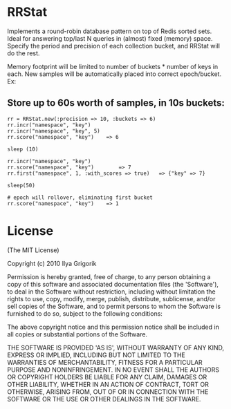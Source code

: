 # RRStat

Implements a round-robin database pattern on top of Redis sorted sets. Ideal for
answering top/last N queries in (almost) fixed (memory) space. Specify the period
and precision of each collection bucket, and RRStat will do the rest.

Memory footprint will be limited to number of buckets * number of keys in each. New
samples will be automatically placed into correct epoch/bucket. Ex:

## Store up to 60s worth of samples, in 10s buckets:
    rr = RRStat.new(:precision => 10, :buckets => 6)
    rr.incr("namespace", "key")
    rr.incr("namespace", "key", 5)
    rr.score("namespace", "key")    => 6

    sleep (10)

    rr.incr("namespace", "key")
    rr.score("namespace", "key")        => 7
    rr.first("namespace", 1, :with_scores => true)   => {"key" => 7}

    sleep(50)

    # epoch will rollover, eliminating first bucket
    rr.score("namespace", "key")    => 1

# License

(The MIT License)

Copyright (c) 2010 Ilya Grigorik

Permission is hereby granted, free of charge, to any person obtaining
a copy of this software and associated documentation files (the
'Software'), to deal in the Software without restriction, including
without limitation the rights to use, copy, modify, merge, publish,
distribute, sublicense, and/or sell copies of the Software, and to
permit persons to whom the Software is furnished to do so, subject to
the following conditions:

The above copyright notice and this permission notice shall be
included in all copies or substantial portions of the Software.

THE SOFTWARE IS PROVIDED 'AS IS', WITHOUT WARRANTY OF ANY KIND,
EXPRESS OR IMPLIED, INCLUDING BUT NOT LIMITED TO THE WARRANTIES OF
MERCHANTABILITY, FITNESS FOR A PARTICULAR PURPOSE AND NONINFRINGEMENT.
IN NO EVENT SHALL THE AUTHORS OR COPYRIGHT HOLDERS BE LIABLE FOR ANY
CLAIM, DAMAGES OR OTHER LIABILITY, WHETHER IN AN ACTION OF CONTRACT,
TORT OR OTHERWISE, ARISING FROM, OUT OF OR IN CONNECTION WITH THE
SOFTWARE OR THE USE OR OTHER DEALINGS IN THE SOFTWARE.